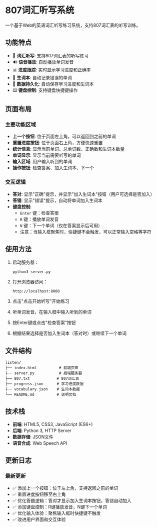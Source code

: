 # 807词汇听写系统

一个基于Web的英语词汇听写练习系统，支持807词汇表的听写训练。

## 功能特点

- 🎯 **词汇听写**: 支持807词汇表的听写练习
- 🔊 **语音播放**: 自动播放单词发音
- 📊 **进度跟踪**: 实时显示学习进度和正确率
- 📝 **生词本**: 自动记录错误的单词
- 💾 **数据持久化**: 自动保存学习进度和生词本
- ⌨️ **键盘控制**: 支持键盘快捷键操作

## 页面布局

### 主要功能区域
- **上一个按钮**: 位于页面左上角，可以返回到之前的单词
- **重置进度按钮**: 位于页面右上角，方便快速重置
- **统计信息**: 显示当前单词、总单词数、正确数和生词本数量
- **单词显示**: 显示当前需要听写的单词
- **输入区域**: 用户输入听到的单词
- **操作按钮**: 检查答案、加入生词本、下一个

### 交互逻辑
- **答对**: 显示"正确"提示，并显示"加入生词本"按钮（用户可选择是否加入）
- **答错**: 显示"错误"提示，自动将单词加入生词本
- **键盘控制**: 
  - `Enter` 键：检查答案
  - `R` 键：播放单词发音
  - `N` 键：下一个单词（仅在答案显示后可用）
  - 注意：当输入框聚焦时，快捷键不会触发，可以正常输入空格等字符

## 使用方法

1. 启动服务器：
   ```bash
   python3 server.py
   ```

2. 打开浏览器访问：
   ```
   http://localhost:8000
   ```

3. 点击"点击开始听写"开始练习

4. 听单词发音，在输入框中输入听到的单词

5. 按Enter键或点击"检查答案"按钮

6. 根据结果选择是否加入生词本（答对时）或继续下一个单词

## 文件结构

```
listen/
├── index.html          # 前端页面
├── server.py           # 后端服务器
├── 807.txt            # 807词汇表
├── progress.json      # 学习进度数据
├── vocabulary.json    # 生词本数据
└── README.md          # 说明文档
```

## 技术栈

- **前端**: HTML5, CSS3, JavaScript (ES6+)
- **后端**: Python 3, HTTP Server
- **数据存储**: JSON文件
- **语音合成**: Web Speech API

## 更新日志

### 最新更新
- ✅ 添加上一个按钮：位于左上角，支持返回之前的单词
- ✅ 重置进度按钮移至右上角
- ✅ 优化答题逻辑：答对才显示加入生词本按钮，答错自动加入
- ✅ 添加键盘控制：R键播放发音，N键下一个单词
- ✅ 优化输入体验：聚焦输入框时快捷键不触发
- ✅ 改进用户界面和交互体验 